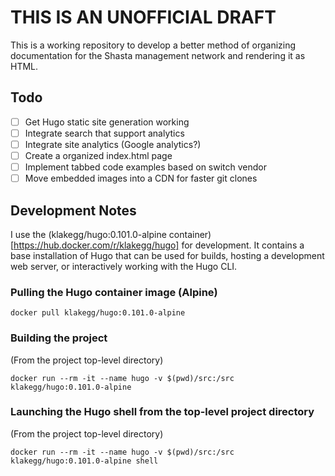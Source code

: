 # THIS IS AN UNOFFICIAL DRAFT

This is a working repository to develop a better method of organizing documentation for the Shasta management network and rendering it as HTML.

## Todo

- [ ] Get Hugo static site generation working
- [ ] Integrate search that support analytics
- [ ] Integrate site analytics (Google analytics?)
- [ ] Create a organized index.html page
- [ ] Implement tabbed code examples based on switch vendor
- [ ] Move embedded images into a CDN for faster git clones

## Development Notes

I use the (klakegg/hugo:0.101.0-alpine container)[https://hub.docker.com/r/klakegg/hugo] for development.  It contains a base installation of Hugo that can be used for builds, hosting a development web server, or interactively working with the Hugo CLI.

### Pulling the Hugo container image (Alpine)

```
docker pull klakegg/hugo:0.101.0-alpine
```

### Building the project

(From the project top-level directory)

```
docker run --rm -it --name hugo -v $(pwd)/src:/src klakegg/hugo:0.101.0-alpine
```

### Launching the Hugo shell from the top-level project directory

(From the project top-level directory)

```
docker run --rm -it --name hugo -v $(pwd)/src:/src klakegg/hugo:0.101.0-alpine shell
```